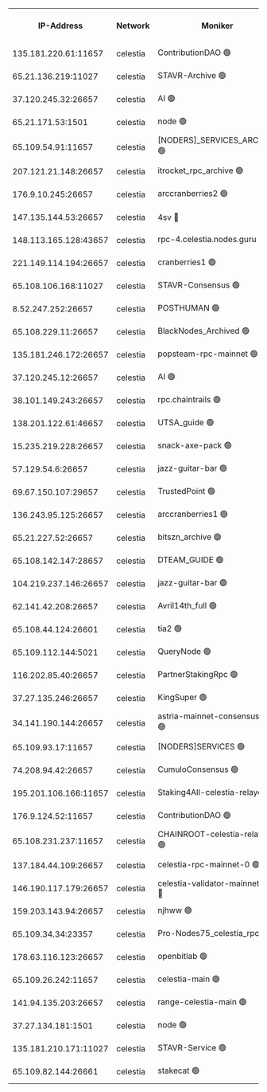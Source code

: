 


<table><tr><th>IP-Address</th><th>Network</th><th>Moniker</th><th>Latest Block Height</th><th>Earliest Block Height</th><th>Catching Up</th><th>Tx Index</th><th>Voting Power</th><th>Version</th><th>Scan Time</th></tr><tr><td>135.181.220.61:11657</td><td>celestia</td><td>ContributionDAO 🟢</td><td>2665755</td><td>0</td><td>False</td><td>off</td><td>0</td><td>2.1.2</td><td>2024-10-28T16:45:04.822764426UTC</td></tr><tr><td>65.21.136.219:11027</td><td>celestia</td><td>STAVR-Archive 🟢</td><td>2665741</td><td>1</td><td>False</td><td>on</td><td>0</td><td>2.1.2</td><td>2024-10-28T16:42:19.707737388UTC</td></tr><tr><td>37.120.245.32:26657</td><td>celestia</td><td>AI 🟢</td><td>2665741</td><td>1</td><td>False</td><td>off</td><td>0</td><td>2.1.2</td><td>2024-10-28T16:42:20.092952750UTC</td></tr><tr><td>65.21.171.53:1501</td><td>celestia</td><td>node 🟢</td><td>2665741</td><td>1</td><td>False</td><td>on</td><td>0</td><td>2.1.2</td><td>2024-10-28T16:42:20.491992500UTC</td></tr><tr><td>65.109.54.91:11657</td><td>celestia</td><td>[NODERS]_SERVICES_ARCHIVE 🟢</td><td>2665744</td><td>1</td><td>False</td><td>on</td><td>0</td><td>2.1.2</td><td>2024-10-28T16:42:53.872911156UTC</td></tr><tr><td>207.121.21.148:26657</td><td>celestia</td><td>itrocket_rpc_archive 🟢</td><td>2665744</td><td>1</td><td>False</td><td>on</td><td>0</td><td>2.1.2</td><td>2024-10-28T16:42:54.791662337UTC</td></tr><tr><td>176.9.10.245:26657</td><td>celestia</td><td>arccranberries2 🟢</td><td>2665747</td><td>1</td><td>False</td><td>on</td><td>0</td><td>2.1.2</td><td>2024-10-28T16:43:34.920033288UTC</td></tr><tr><td>147.135.144.53:26657</td><td>celestia</td><td>4sv 🔴</td><td>2665749</td><td>1</td><td>False</td><td>on</td><td>3014445</td><td>2.1.2</td><td>2024-10-28T16:43:56.746945368UTC</td></tr><tr><td>148.113.165.128:43657</td><td>celestia</td><td>rpc-4.celestia.nodes.guru 🟢</td><td>2665749</td><td>1</td><td>False</td><td>on</td><td>0</td><td>2.1.2</td><td>2024-10-28T16:43:57.511714136UTC</td></tr><tr><td>221.149.114.194:26657</td><td>celestia</td><td>cranberries1 🟢</td><td>2665750</td><td>1</td><td>False</td><td>on</td><td>0</td><td>2.1.2</td><td>2024-10-28T16:44:07.209459511UTC</td></tr><tr><td>65.108.106.168:11027</td><td>celestia</td><td>STAVR-Consensus 🟢</td><td>2665750</td><td>1</td><td>False</td><td>on</td><td>0</td><td>2.1.2</td><td>2024-10-28T16:44:09.725770369UTC</td></tr><tr><td>8.52.247.252:26657</td><td>celestia</td><td>POSTHUMAN 🟢</td><td>2665754</td><td>1</td><td>False</td><td>on</td><td>0</td><td>2.1.2</td><td>2024-10-28T16:45:00.308246509UTC</td></tr><tr><td>65.108.229.11:26657</td><td>celestia</td><td>BlackNodes_Archived 🟢</td><td>2665755</td><td>1</td><td>False</td><td>on</td><td>0</td><td>2.1.2</td><td>2024-10-28T16:45:07.336497566UTC</td></tr><tr><td>135.181.246.172:26657</td><td>celestia</td><td>popsteam-rpc-mainnet 🟢</td><td>2665757</td><td>1</td><td>False</td><td>on</td><td>0</td><td>2.1.2</td><td>2024-10-28T16:45:36.798878976UTC</td></tr><tr><td>37.120.245.12:26657</td><td>celestia</td><td>AI 🟢</td><td>2665758</td><td>1</td><td>False</td><td>off</td><td>0</td><td>2.1.2</td><td>2024-10-28T16:45:45.394956099UTC</td></tr><tr><td>38.101.149.243:26657</td><td>celestia</td><td>rpc.chaintrails 🟢</td><td>2665759</td><td>1</td><td>False</td><td>on</td><td>0</td><td>2.1.2</td><td>2024-10-28T16:45:51.140436566UTC</td></tr><tr><td>138.201.122.61:46657</td><td>celestia</td><td>UTSA_guide 🟢</td><td>2665761</td><td>1</td><td>False</td><td>on</td><td>0</td><td>2.1.2</td><td>2024-10-28T16:46:17.969249100UTC</td></tr><tr><td>15.235.219.228:26657</td><td>celestia</td><td>snack-axe-pack 🟢</td><td>2665761</td><td>1</td><td>False</td><td>off</td><td>0</td><td>2.1.2</td><td>2024-10-28T16:46:18.956519666UTC</td></tr><tr><td>57.129.54.6:26657</td><td>celestia</td><td>jazz-guitar-bar 🟢</td><td>2665762</td><td>1</td><td>False</td><td>off</td><td>0</td><td>2.1.2</td><td>2024-10-28T16:46:25.476607826UTC</td></tr><tr><td>69.67.150.107:29657</td><td>celestia</td><td>TrustedPoint 🟢</td><td>2665766</td><td>1</td><td>False</td><td>on</td><td>0</td><td>2.1.2</td><td>2024-10-28T16:47:04.056354786UTC</td></tr><tr><td>136.243.95.125:26657</td><td>celestia</td><td>arccranberries1 🟢</td><td>2665770</td><td>1</td><td>False</td><td>on</td><td>0</td><td>2.1.2</td><td>2024-10-28T16:47:54.446388302UTC</td></tr><tr><td>65.21.227.52:26657</td><td>celestia</td><td>bitszn_archive 🟢</td><td>2665770</td><td>1</td><td>False</td><td>on</td><td>0</td><td>2.1.2</td><td>2024-10-28T16:47:57.375434319UTC</td></tr><tr><td>65.108.142.147:28657</td><td>celestia</td><td>DTEAM_GUIDE 🟢</td><td>2665773</td><td>1</td><td>False</td><td>on</td><td>0</td><td>2.1.2</td><td>2024-10-28T16:48:32.201700814UTC</td></tr><tr><td>104.219.237.146:26657</td><td>celestia</td><td>jazz-guitar-bar 🟢</td><td>2665774</td><td>1</td><td>False</td><td>off</td><td>0</td><td>2.1.2</td><td>2024-10-28T16:48:41.261412419UTC</td></tr><tr><td>62.141.42.208:26657</td><td>celestia</td><td>Avril14th_full 🟢</td><td>2665777</td><td>1</td><td>False</td><td>on</td><td>0</td><td>2.1.2</td><td>2024-10-28T16:49:14.482686370UTC</td></tr><tr><td>65.108.44.124:26601</td><td>celestia</td><td>tia2 🟢</td><td>2371494</td><td>339581</td><td>False</td><td>on</td><td>0</td><td>1.3.0</td><td>2024-10-28T16:42:37.259379685UTC</td></tr><tr><td>65.109.112.144:5021</td><td>celestia</td><td>QueryNode 🟢</td><td>2371494</td><td>1406226</td><td>False</td><td>off</td><td>0</td><td>1.7.0</td><td>2024-10-28T16:46:29.969047449UTC</td></tr><tr><td>116.202.85.40:26657</td><td>celestia</td><td>PartnerStakingRpc 🟢</td><td>2371494</td><td>1588231</td><td>False</td><td>on</td><td>0</td><td>1.9.0</td><td>2024-10-28T16:42:37.556733763UTC</td></tr><tr><td>37.27.135.246:26657</td><td>celestia</td><td>KingSuper 🟢</td><td>2371494</td><td>1814358</td><td>False</td><td>off</td><td>0</td><td>1.3.0</td><td>2024-10-28T16:43:20.141928878UTC</td></tr><tr><td>34.141.190.144:26657</td><td>celestia</td><td>astria-mainnet-consensus-1 🟢</td><td>2665758</td><td>2371501</td><td>False</td><td>on</td><td>0</td><td>2.1.2</td><td>2024-10-28T16:45:45.721156812UTC</td></tr><tr><td>65.109.93.17:11657</td><td>celestia</td><td>[NODERS]SERVICES 🟢</td><td>2665760</td><td>2371581</td><td>False</td><td>on</td><td>0</td><td>2.1.2</td><td>2024-10-28T16:46:03.107374814UTC</td></tr><tr><td>74.208.94.42:26657</td><td>celestia</td><td>CumuloConsensus 🟢</td><td>2665750</td><td>2384001</td><td>False</td><td>on</td><td>0</td><td>2.1.2</td><td>2024-10-28T16:44:10.628071331UTC</td></tr><tr><td>195.201.106.166:11657</td><td>celestia</td><td>Staking4All-celestia-relayer 🟢</td><td>2665777</td><td>2399575</td><td>False</td><td>off</td><td>0</td><td>2.1.2</td><td>2024-10-28T16:49:23.398901714UTC</td></tr><tr><td>176.9.124.52:11657</td><td>celestia</td><td>ContributionDAO 🟢</td><td>2665770</td><td>2419178</td><td>False</td><td>on</td><td>0</td><td>2.1.2</td><td>2024-10-28T16:47:56.872035968UTC</td></tr><tr><td>65.108.231.237:11657</td><td>celestia</td><td>CHAINROOT-celestia-relayer 🟢</td><td>2665748</td><td>2473086</td><td>False</td><td>on</td><td>0</td><td>2.1.2</td><td>2024-10-28T16:43:37.504632568UTC</td></tr><tr><td>137.184.44.109:26657</td><td>celestia</td><td>celestia-rpc-mainnet-0 🟢</td><td>2665760</td><td>2517150</td><td>False</td><td>on</td><td>0</td><td>2.1.2</td><td>2024-10-28T16:46:02.709865030UTC</td></tr><tr><td>146.190.117.179:26657</td><td>celestia</td><td>celestia-validator-mainnet-0 🔴</td><td>2665771</td><td>2517150</td><td>False</td><td>off</td><td>8001174</td><td>2.1.2</td><td>2024-10-28T16:48:06.504989850UTC</td></tr><tr><td>159.203.143.94:26657</td><td>celestia</td><td>njhww 🟢</td><td>2665751</td><td>2544790</td><td>False</td><td>off</td><td>0</td><td>2.1.2</td><td>2024-10-28T16:44:21.741455982UTC</td></tr><tr><td>65.109.34.34:23357</td><td>celestia</td><td>Pro-Nodes75_celestia_rpc 🟢</td><td>2665757</td><td>2544796</td><td>False</td><td>on</td><td>0</td><td>2.1.2</td><td>2024-10-28T16:45:36.434810551UTC</td></tr><tr><td>178.63.116.123:26657</td><td>celestia</td><td>openbitlab 🟢</td><td>2665744</td><td>2577013</td><td>False</td><td>on</td><td>0</td><td>2.1.2</td><td>2024-10-28T16:42:49.174056438UTC</td></tr><tr><td>65.109.26.242:11657</td><td>celestia</td><td>celestia-main 🟢</td><td>2665763</td><td>2578825</td><td>False</td><td>on</td><td>0</td><td>2.1.2</td><td>2024-10-28T16:46:34.433504300UTC</td></tr><tr><td>141.94.135.203:26657</td><td>celestia</td><td>range-celestia-main 🟢</td><td>2665743</td><td>2620815</td><td>False</td><td>on</td><td>0</td><td>2.1.2</td><td>2024-10-28T16:42:40.508305926UTC</td></tr><tr><td>37.27.134.181:1501</td><td>celestia</td><td>node 🟢</td><td>2665752</td><td>2660861</td><td>False</td><td>off</td><td>0</td><td>2.1.2</td><td>2024-10-28T16:44:34.732220818UTC</td></tr><tr><td>135.181.210.171:11027</td><td>celestia</td><td>STAVR-Service 🟢</td><td>2665743</td><td>2662501</td><td>False</td><td>on</td><td>0</td><td>2.1.2</td><td>2024-10-28T16:42:38.029861035UTC</td></tr><tr><td>65.109.82.144:26661</td><td>celestia</td><td>stakecat 🟢</td><td>2665760</td><td>2662501</td><td>False</td><td>on</td><td>0</td><td>2.1.2</td><td>2024-10-28T16:46:01.762598631UTC</td></tr></table>